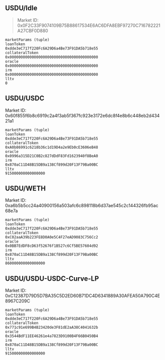 ## USDU/Idle

> Market ID: 0x0F2C33F9074109B75B88617534E6AC6DFA8EBF97270C716782221A27CBF0D880

```
marketParams (tuple)
loanToken
0xdde3eC717f220Fc6A29D6a4Be73F91DA5b718e55
collateralToken
0x0000000000000000000000000000000000000000
oracle
0x0000000000000000000000000000000000000000
irm
0x0000000000000000000000000000000000000000
lltv
0
```

## USDU/USDC

Market ID: 0x60f855f6b8c6919c2a4f3ab5f367fc923e3172e6dc8f4e8b6c448eb2d43421a1

```
marketParams (tuple)
loanToken
0xdde3eC717f220Fc6A29D6a4Be73F91DA5b718e55
collateralToken
0xA0b86991c6218b36c1d19D4a2e9Eb0cE3606eB48
oracle
0x0996a315D21C0B2c827dDdF83Fd1623940f8BeA0
irm
0x870aC11D48B15DB9a138Cf899d20F13F79Ba00BC
lltv
915000000000000000
```

## USDU/WETH

Market ID: 0xa6b5b5cc24a40900156a503afc6c898118b6d37ae545c2c144326fb95ac68e7a

```
marketParams (tuple)
loanToken
0xdde3eC717f220Fc6A29D6a4Be73F91DA5b718e55
collateralToken
0xC02aaA39b223FE8D0A0e5C4F27eAD9083C756Cc2
oracle
0x0BB7EdDF8cD63f52676f1B527c6Cf5BE57604d92
irm
0x870aC11D48B15DB9a138Cf899d20F13F79Ba00BC
lltv
860000000000000000
```

## USDU/USDU-USDC-Curve-LP

Market ID: 0xC12387D79D5D7BA35C5D2ED60B71DC4D6341889A30AFEA50A790C4E8967C209C

```
marketParams (tuple)
loanToken
0xdde3eC717f220Fc6A29D6a4Be73F91DA5b718e55
collateralToken
0x771c91e699B4B23420de3F81dE2aA38C4041632b
oracle
0x3544BdF11EE46261e4a7823D9100B4F66B0450B4
irm
0x870aC11D48B15DB9a138Cf899d20F13F79Ba00BC
lltv
915000000000000000
```
